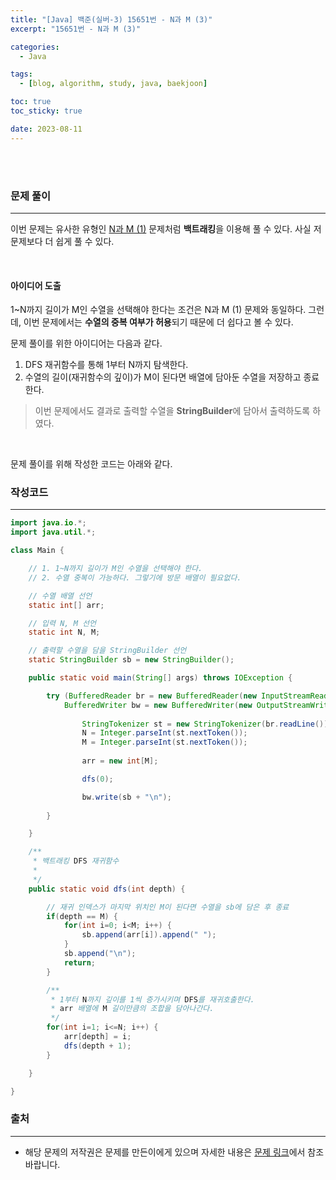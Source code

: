 ```yaml
---
title: "[Java] 백준(실버-3) 15651번 - N과 M (3)"
excerpt: "15651번 - N과 M (3)"

categories:
  - Java

tags:
  - [blog, algorithm, study, java, baekjoon]

toc: true
toc_sticky: true

date: 2023-08-11
---
```


<br><br>

### 문제 풀이

---

이번 문제는 유사한 유형인 [N과 M (1)](https://langoustinee.github.io/java/193-post/) 문제처럼 **백트래킹**을 이용해 풀 수 있다. 사실 저 문제보다 더 쉽게 풀 수 있다.

<br>

#### 아이디어 도출

1~N까지 길이가 M인 수열을 선택해야 한다는 조건은 N과 M (1) 문제와 동일하다. 그런데, 이번 문제에서는 **수열의 중복 여부가 허용**되기 때문에 더 쉽다고 볼 수 있다.

문제 풀이를 위한 아이디어는 다음과 같다.

1. DFS 재귀함수를 통해 1부터 N까지 탐색한다.
2. 수열의 길이(재귀함수의 깊이)가 M이 된다면 배열에 담아둔 수열을 저장하고 종료한다.

> 이번 문제에서도 결과로 출력할 수열을 **StringBuilder**에 담아서 출력하도록 하였다.


<br>

문제 풀이를 위해 작성한 코드는 아래와 같다.

### 작성코드

---

```java
import java.io.*;
import java.util.*;

class Main {    

    // 1. 1~N까지 길이가 M인 수열을 선택해야 한다.
    // 2. 수열 중복이 가능하다. 그렇기에 방문 배열이 필요없다.

    // 수열 배열 선언
    static int[] arr;

    // 입력 N, M 선언
    static int N, M;

    // 출력할 수열을 담을 StringBuilder 선언
    static StringBuilder sb = new StringBuilder();

    public static void main(String[] args) throws IOException {

        try (BufferedReader br = new BufferedReader(new InputStreamReader(System.in));
            BufferedWriter bw = new BufferedWriter(new OutputStreamWriter(System.out))) {
            
                StringTokenizer st = new StringTokenizer(br.readLine());
                N = Integer.parseInt(st.nextToken());
                M = Integer.parseInt(st.nextToken());
                
                arr = new int[M];

                dfs(0);

                bw.write(sb + "\n");
                
        }

    }

    /**
     * 백트래킹 DFS 재귀함수
     * 
     */
    public static void dfs(int depth) {

        // 재귀 인덱스가 마지막 위치인 M이 된다면 수열을 sb에 담은 후 종료
        if(depth == M) {
            for(int i=0; i<M; i++) {
                sb.append(arr[i]).append(" ");
            }
            sb.append("\n");
            return;
        }

        /**
         * 1부터 N까지 깊이를 1씩 증가시키며 DFS를 재귀호출한다.
         * arr 배열에 M 길이만큼의 조합을 담아나간다.
         */
        for(int i=1; i<=N; i++) {
            arr[depth] = i;
            dfs(depth + 1);
        }

    }

}
```

### 출처

---

- 해당 문제의 저작권은 문제를 만든이에게 있으며 자세한 내용은 [문제 링크](https://www.acmicpc.net/problem/15651)에서 참조바랍니다.